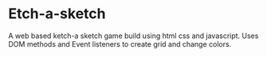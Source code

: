 # Etch-a-sketch
A web based ketch-a sketch game build using html css and javascript.
Uses DOM methods and Event listeners to create grid and change colors.
